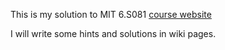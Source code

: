 This is my solution to MIT 6.S081 [course website](https://pdos.csail.mit.edu/6.828/2020/)

I will write some hints and solutions in wiki pages.

